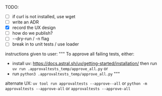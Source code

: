 TODO:
- [ ] if curl is not installed, use wget
- [ ] write an ADR
- [x] record the UX design
- [ ] how do we publish?
- [ ] --dry-run / -n flag
- [ ] break in to unit tests / use loader

instructions given to user:
"""
To approve all failing tests, either:
- install uv: https://docs.astral.sh/uv/getting-started/installation/ then run `uv run .approvaltests_temp/approve_all.py`
or
- run `python3 .approvaltests_temp/approve_all.py`
"""

alternate UX:
`uv tool run approvaltests --approve--all`
or
`python -m approvaltests --approve-all`
or
`approvaltests --approve-all`

